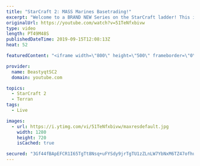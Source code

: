```yaml
---
title: "StarCraft 2: MASS Marines Basetrading!"
excerpt: "Welcome to a BRAND NEW Series on the StarCraft ladder! This is the \"Mass Marines to Grandmaster\" challenge, where the only attacking unit that I'm allowed to make is Marines - and that's it! I am allowed to make Medivacs just so that the gaemplay is not too monotonous, but I believe I could even make"
originalUrl: https://youtube.com/watch?v=51TeNfxbivw
type: video
length: PT49M48S
publishedDateTime: 2019-09-15T12:08:13Z
heat: 52

featuredContent: "<iframe width=\"800\" height=\"500\" frameborder=\"0\" src=\"https://www.youtube.com/embed/51TeNfxbivw\" allow=\"accelerometer; autoplay; encrypted-media; gyroscope; picture-in-picture\" allowfullscreen></iframe>"

provider:
  name: BeastyqtSC2
  domain: youtube.com

topics:
  - StarCraft 2
  - Terran
tags:
  - Live

images:
  - url: https://i.ytimg.com/vi/51TeNfxbivw/maxresdefault.jpg
    width: 1280
    height: 720
    isCached: true

secured: "3Gf44fBApEFCR1I65TgTt8Nsq+uFYSdy9jrTgTU1zZLnLW7YbNxM6TZ47ofhuW/x+SgmRBmTVhduEHmK8YU1fvZ3YoFhEBRg1umH9Ombij23Smjmiv73DtvoYOHcKQiPP1Yk7f/qWJfzXwoGC3gAT7pvSyqDVtjuelGkAmJYr80Gif5ogy3/bvjk2MEV2CEXFUGR28NEr50ik73+AdrsKLvA2EpSls1hoYYYfCqxPTjqAoMClFpvR6JqAK6feqj8INRRDYVzEMcEOmrUcnq/owwjQk7dFvzGsC9xIH3atigfkIsCR9Ww/yNo9kBFJYDlwSF7VzpF3SquavwIC54KjAafnR5BvWwSROMeh8JWmVGOarXsSTVOSCzGpQ4xSwq9xL4agwj10kfAEpGHF+Mf6i8wEYKlnLUZCSQVe18G2f0=;LSLQwx9t8bHAyPzIzLvyig=="
---
```


